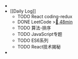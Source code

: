 -
- [[Daily Log]]
	- TODO React coding-redux
	- DONE LeetCode >[🍅 48min](#agenda-pomo://?t=f-1687242140865-2400%2Cp-1687245351659-457)
	- TODO 算法-排序
	- TODO JavaScript专题
	- TODO ES6系列
	- TODO React技术揭秘
-